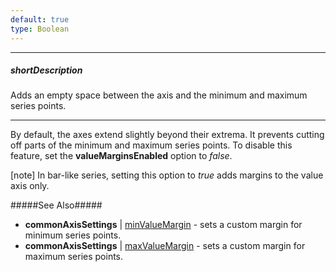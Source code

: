```yaml
---
default: true
type: Boolean
---
```

---
##### shortDescription
Adds an empty space between the axis and the minimum and maximum series points.

---
By default, the axes extend slightly beyond their extrema. It prevents cutting off parts of the minimum and maximum series points. To disable this feature, set the **valueMarginsEnabled** option to *false*.

[note] In bar-like series, setting this option to *true* adds margins to the value axis only.

#####See Also#####
- **commonAxisSettings** | [minValueMargin](/api-reference/20%20Data%20Visualization%20Widgets/dxChart/1%20Configuration/commonAxisSettings/minValueMargin.md '/Documentation/ApiReference/Data_Visualization_Widgets/dxChart/Configuration/commonAxisSettings/#minValueMargin') - sets a custom margin for minimum series points.
- **commonAxisSettings** | [maxValueMargin](/api-reference/20%20Data%20Visualization%20Widgets/dxChart/1%20Configuration/commonAxisSettings/maxValueMargin.md '/Documentation/ApiReference/Data_Visualization_Widgets/dxChart/Configuration/commonAxisSettings/#maxValueMargin') - sets a custom margin for maximum series points.